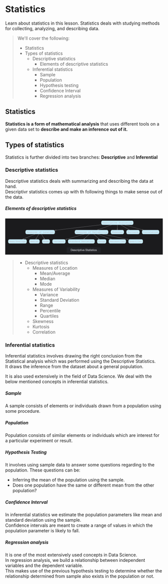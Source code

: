 # Statistics

Learn about statistics in this lesson. Statistics deals with studying methods for collecting, analyzing, and describing data.

> We'll cover the following:
>
> - Statistics
> - Types of statistics
>   - Descriptive statistics
>     - Elements of descriptive statistics
>   - Inferential statistics
>     - Sample
>     - Population
>     - Hypothesis testing
>     - Confidence Interval
>     - Regression analysis

## Statistics

**Statistics is a form of mathematical analysis** that uses different tools on a given data set to **describe and make an inference out of it.**

## Types of statistics

Statistics is further divided into two branches: **Descriptive** and **Inferential**

### Descriptive statistics

Descriptive statistics deals with summarizing and describing the data at hand.  
Descriptivr statistics comes up with th following things to make sense out of the data.

##### Elements of descriptive statistics

![descriptive statistics](./images/1-descriptive-statistics.png)

> - Descriptive statistics
>   - Measures of Location
>     - Mean/Average
>     - Median
>     - Mode
>   - Measures of Variability
>     - Variance
>     - Standard Deviation
>     - Range
>     - Percentile
>     - Quartiles
>   - Skewness
>   - Kurtosis
>   - Correlation

### Inferential statistics

Inferential statistics involves drawing the right conclusion from the Statistical analysis which was performed using the Descriptive Statistics.  
 It draws the inference from the dataset about a general population.

It is also used extensively in the field of Data Science. We deal with the below mentioned concepts in inferential statistics.

##### Sample

A sample consists of elements or individuals drawn from a population using some procedure.

##### Population

Population consists of similar elements or individuals which are interest for a particular experiment or result.

##### Hypothesis Testing

It involves using sample data to answer some questions regarding to the population. These questions can be:

- Inferring the mean of the population using the sample.
- Does one population have the same or different mean from the other population?

##### Confidence Interval

In inferential statistics we estimate the population parameters like mean and standard deviation using the sample.  
Confidence intervals are meant to create a range of values in which the population parameter is likely to fall.

##### Regression analysis

It is one of the most extensively used concepts in Data Science.  
In regression analysis, we build a relationship between independent variables and the dependent variable.  
 This makes use of the previous hypothesis testing to determine whether the relationship determined from sample also exists in the population or not.
